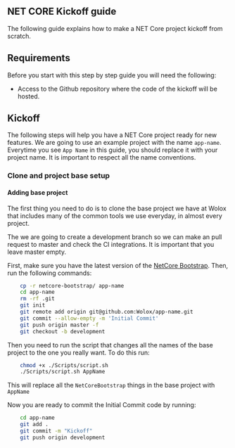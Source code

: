 NET CORE Kickoff guide
-------------------------

The following guide explains how to make a NET Core project kickoff from scratch.

## Requirements

Before you start with this step by step guide you will need the following:
* Access to the Github repository where the code of the kickoff will be hosted.

## Kickoff

The following steps will help you have a NET Core project ready for new features. We are going to use an example project with the name `app-name`. Everytime you see `App Name` in this guide, you should replace it with your project name. It is important to respect all the name conventions.

### Clone and project base setup

#### Adding base project

The first thing you need to do is to clone the base project we have at Wolox that includes many of the common tools we use everyday, in almost every project.

The we are going to create a development branch so we can make an pull request to master and check the CI integrations. It is important that you leave master empty.

First, make sure you have the latest version of the [NetCore Bootstrap](https://github.com/wolox/netcore-bootstrap). Then, run the following commands:
```bash
    cp -r netcore-bootstrap/ app-name
    cd app-name
    rm -rf .git
    git init
    git remote add origin git@github.com:Wolox/app-name.git
    git commit --allow-empty -m 'Initial Commit'
    git push origin master -f
    git checkout -b development
```

Then you need to run the script that changes all the names of the base project to the one you really want. To do this run:

```bash
    chmod +x ./Scripts/script.sh
    ./Scripts/script.sh AppName
```

This will replace all the `NetCoreBootstrap` things in the base project with `AppName`

Now you are ready to commit the Initial Commit code by running:

```bash
    cd app-name
    git add .
    git commit -m "Kickoff"
    git push origin development
```

